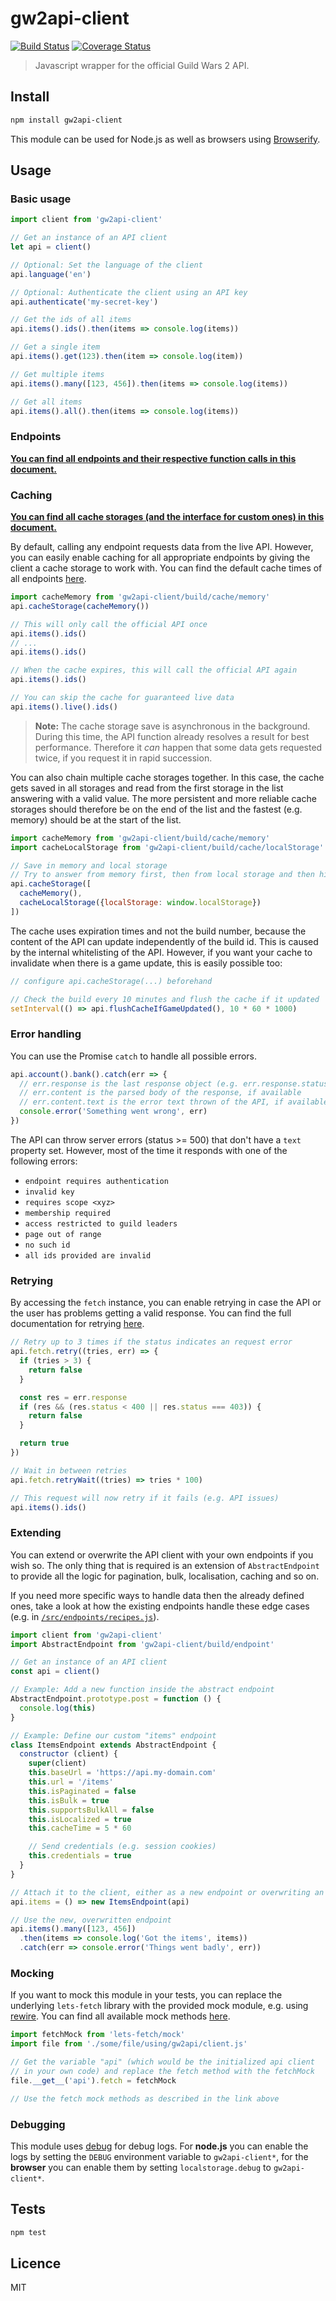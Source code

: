 # gw2api-client

[![Build Status](https://img.shields.io/travis/queicherius/gw2api-client.svg?style=flat-square)](https://travis-ci.org/queicherius/gw2api-client)
[![Coverage Status](https://img.shields.io/codecov/c/github/queicherius/gw2api-client/master.svg?style=flat-square)](https://codecov.io/github/queicherius/gw2api-client)

> Javascript wrapper for the official Guild Wars 2 API.

## Install

```bash
npm install gw2api-client
```

This module can be used for Node.js as well as browsers using [Browserify](https://github.com/substack/browserify-handbook#how-node_modules-works). 

## Usage

### Basic usage

```js
import client from 'gw2api-client'

// Get an instance of an API client
let api = client()

// Optional: Set the language of the client
api.language('en')

// Optional: Authenticate the client using an API key
api.authenticate('my-secret-key')

// Get the ids of all items
api.items().ids().then(items => console.log(items))

// Get a single item
api.items().get(123).then(item => console.log(item))

// Get multiple items
api.items().many([123, 456]).then(items => console.log(items))

// Get all items
api.items().all().then(items => console.log(items))
```

### Endpoints

**[You can find all endpoints and their respective function calls in this document.](./docs/endpoints.md)**

### Caching

**[You can find all cache storages (and the interface for custom ones) in this document.](./docs/cache-storages.md)**

By default, calling any endpoint requests data from the live API. However, you can easily enable caching for all appropriate endpoints by giving the client a cache storage to work with. You can find the default cache times of all endpoints [here](./docs/endpoints.md).

```js
import cacheMemory from 'gw2api-client/build/cache/memory'
api.cacheStorage(cacheMemory())

// This will only call the official API once
api.items().ids()
// ...
api.items().ids()

// When the cache expires, this will call the official API again
api.items().ids()

// You can skip the cache for guaranteed live data
api.items().live().ids()
```

> **Note:** The cache storage save is asynchronous in the background. During this time, the API function already resolves a result for best performance. Therefore it *can* happen that some data gets requested twice, if you request it in rapid succession.

You can also chain multiple cache storages together. In this case, the cache gets saved in all storages and read from the first storage in the list answering with a valid value. The more persistent and more reliable cache storages should therefore be on the end of the list and the fastest (e.g. memory) should be at the start of the list.

```js
import cacheMemory from 'gw2api-client/build/cache/memory'
import cacheLocalStorage from 'gw2api-client/build/cache/localStorage'

// Save in memory and local storage
// Try to answer from memory first, then from local storage and then hit the API
api.cacheStorage([
  cacheMemory(),
  cacheLocalStorage({localStorage: window.localStorage})
])
```

The cache uses expiration times and not the build number, because the content of the API can update independently of the build id. This is caused by the internal whitelisting of the API. However, if you want your cache to invalidate when there is a game update, this is easily possible too:

```js
// configure api.cacheStorage(...) beforehand

// Check the build every 10 minutes and flush the cache if it updated
setInterval(() => api.flushCacheIfGameUpdated(), 10 * 60 * 1000)
```

### Error handling

You can use the Promise `catch` to handle all possible errors.

```js
api.account().bank().catch(err => {
  // err.response is the last response object (e.g. err.response.status)
  // err.content is the parsed body of the response, if available
  // err.content.text is the error text thrown of the API, if available
  console.error('Something went wrong', err)
})
```

The API can throw server errors (status >= 500) that don't have a `text` property set. However, most of the time it responds with one of the following errors:

- `endpoint requires authentication`
- `invalid key`
- `requires scope <xyz>`
- `membership required`
- `access restricted to guild leaders`
- `page out of range`
- `no such id`
- `all ids provided are invalid`

### Retrying

By accessing the `fetch` instance, you can enable retrying in case the API or the user has problems getting a valid response. You can find the full documentation for retrying [here](https://github.com/queicherius/lets-fetch#retrying).

```js
// Retry up to 3 times if the status indicates an request error
api.fetch.retry((tries, err) => {
  if (tries > 3) { 
    return false
  }

  const res = err.response
  if (res && (res.status < 400 || res.status === 403)) {
    return false
  }

  return true
})

// Wait in between retries
api.fetch.retryWait((tries) => tries * 100)

// This request will now retry if it fails (e.g. API issues)
api.items().ids()
```

### Extending

You can extend or overwrite the API client with your own endpoints if you wish so. The only thing that is required is an extension of `AbstractEndpoint` to provide all the logic for pagination, bulk, localisation, caching and so on.

If you need more specific ways to handle data then the already defined ones, take a look at how the existing endpoints handle these edge cases (e.g. in [`/src/endpoints/recipes.js`](/src/endpoints/recipes.js)).

```js
import client from 'gw2api-client'
import AbstractEndpoint from 'gw2api-client/build/endpoint'

// Get an instance of an API client
const api = client()

// Example: Add a new function inside the abstract endpoint
AbstractEndpoint.prototype.post = function () {
  console.log(this)
}

// Example: Define our custom "items" endpoint
class ItemsEndpoint extends AbstractEndpoint {
  constructor (client) {
    super(client)
    this.baseUrl = 'https://api.my-domain.com'
    this.url = '/items'
    this.isPaginated = false
    this.isBulk = true
    this.supportsBulkAll = false
    this.isLocalized = true
    this.cacheTime = 5 * 60

    // Send credentials (e.g. session cookies)
    this.credentials = true
  }
}

// Attach it to the client, either as a new endpoint or overwriting an already existing one
api.items = () => new ItemsEndpoint(api)

// Use the new, overwritten endpoint
api.items().many([123, 456])
  .then(items => console.log('Got the items', items))
  .catch(err => console.error('Things went badly', err))
```

### Mocking

If you want to mock this module in your tests, you can replace the underlying `lets-fetch` library with the provided mock module, e.g. using [rewire](https://github.com/speedskater/babel-plugin-rewire). You can find all available mock methods [here](https://github.com/queicherius/lets-fetch#mocking).

```js
import fetchMock from 'lets-fetch/mock'
import file from './some/file/using/gw2api/client.js'

// Get the variable "api" (which would be the initialized api client
// in your own code) and replace the fetch method with the fetchMock
file.__get__('api').fetch = fetchMock

// Use the fetch mock methods as described in the link above
```

### Debugging

This module uses [debug](https://www.npmjs.com/package/debug) for debug logs. For **node.js** you can enable the logs by setting the `DEBUG` environment variable to `gw2api-client*`, for the **browser** you can enable them by setting `localstorage.debug` to `gw2api-client*`.

## Tests

```bash
npm test
```

## Licence

MIT
